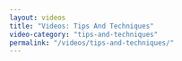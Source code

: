 ```yaml
---
layout: videos
title: "Videos: Tips And Techniques"
video-category: "tips-and-techniques"
permalink: "/videos/tips-and-techniques/"
---
```

